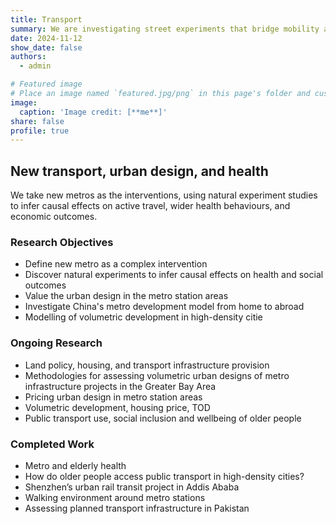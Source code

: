 ```yaml
---
title: Transport
summary: We are investigating street experiments that bridge mobility and public space to look at how short-term actions lead to long-term changes.
date: 2024-11-12
show_date: false
authors:
  - admin

# Featured image
# Place an image named `featured.jpg/png` in this page's folder and customize its options here.
image:
  caption: 'Image credit: [**me**]'
share: false
profile: true
---
```

[//]: # ({{< toc mobile_only=true is_open=true >}})

## New transport, urban design, and health
We take new metros as the interventions, using natural experiment studies to infer causal effects on active travel, wider health behaviours, and economic outcomes.



### Research Objectives

- Define new metro as a complex intervention 
- Discover natural experiments to infer causal effects on health and social outcomes
- Value the urban design in the metro station areas
- Investigate China's metro development model from home to abroad
- Modelling of volumetric development in high-density citie

### Ongoing Research
- Land policy, housing, and transport infrastructure provision
- Methodologies for assessing volumetric urban designs of metro infrastructure projects in the Greater Bay Area
- Pricing urban design in metro station areas
- Volumetric development, housing price, TOD
- Public transport use, social inclusion and wellbeing of older people

### Completed Work
- Metro and elderly health
- How do older people access public transport in high-density cities?
- Shenzhen’s urban rail transit project in Addis Ababa
- Walking environment around metro stations
- Assessing planned transport infrastructure in Pakistan